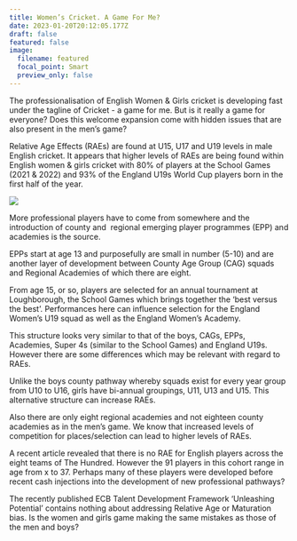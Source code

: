 ```yaml
---
title: Women’s Cricket. A Game For Me?
date: 2023-01-20T20:12:05.177Z
draft: false
featured: false
image:
  filename: featured
  focal_point: Smart
  preview_only: false
---
```

The professionalisation of English Women & Girls cricket is developing fast under the tagline of Cricket - a game for me. But is it really a game for everyone? Does this welcome expansion come with hidden issues that are also present in the men’s game? 

Relative Age Effects (RAEs) are found at U15, U17 and U19 levels in male English cricket. It appears that higher levels of RAEs are being found within English women & girls cricket with 80% of players at the School Games (2021 & 2022) and 93% of the England U19s World Cup players born in the first half of the year.

![](birth-quarters-of-school-games-2021_2022-players-n-49_-and-england-u19s-wc-squad-2022-n-15-.png)

More professional players have to come from somewhere and the introduction of county and  regional emerging player programmes (EPP) and academies is the source.



EPPs start at age 13 and purposefully are small in number (5-10) and are another layer of development between County Age Group (CAG) squads and Regional Academies of which there are eight.



From age 15, or so, players are selected for an annual tournament at Loughborough, the School Games which brings together the ‘best versus the best’. Performances here can influence selection for the England Women’s U19 squad as well as the England Women’s Academy.



This structure looks very similar to that of the boys, CAGs, EPPs, Academies, Super 4s (similar to the School Games) and England U19s. However there are some differences which may be relevant with regard to RAEs.



Unlike the boys county pathway whereby squads exist for every year group from U10 to U16, girls have bi-annual groupings, U11, U13 and U15. This alternative structure can increase RAEs.



Also there are only eight regional academies and not eighteen county academies as in the men’s game. We know that increased levels of competition for places/selection can lead to higher levels of RAEs. 



A recent article revealed that there is no RAE for English players across the eight teams of The Hundred. However the 91 players in this cohort range in age from x to 37. Perhaps many of these players were developed before recent cash injections into the development of new professional pathways?



The recently published ECB Talent Development Framework ‘Unleashing Potential’ contains nothing about addressing Relative Age or Maturation bias. Is the women and girls game making the same mistakes as those of the men and boys?